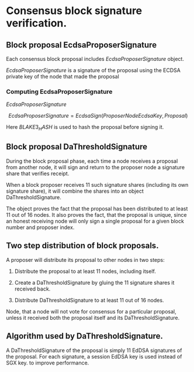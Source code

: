 # Consensus block signature verification.


## Block proposal EcdsaProposerSignature

Each consensus block proposal includes $EcdsaProposerSignature$ object.

$EcdsaProposerSignature$ is a signature of the proposal using the ECDSA private key of the node that made the proposal 

### Computing  EcdsaProposerSignature

$EcdsaProposerSignature$ 

$$ EcdsaProposerSignature = EcdsaSign(ProposerNodeEcdsaKey, Proposal) $$

Here $BLAKE3_HASH$ is used to hash the proposal before signing it.


## Block proposal DaThresholdSignature

During the block proposal phase, each time a node receives a proposal from another node, it will sign and return to the proposer node a signature share that verifies receipt.

When a block proposer receives 11 such signature shares  (including its own signature share), it will combine the  shares into an object DaThresholdSignature.

The object proves the fact that the proposal has been distributed to at least 11 out of 16 nodes. It also proves the fact, that the proposal is unique, since an honest receiving node will only sign a single proposal for a given block number and proposer index.

## Two step distribution of block proposals.

A proposer will distribute its proposal to other nodes in two steps:

1. Distribute the proposal to at least 11 nodes, including itself.

2. Create a DaThresholdSignature by gluing the 11 signature shares it received back.

3. Distribute DaThresholdSignature to at least 11 out of 16 nodes.

Node, that a node will not vote for consensus for a particular proposal, unless it received both the proposal itself and its DaThresholdSignature.


## Algorithm used by DaThresholdSignature.

A DaThresholdSignature of the proposal is simply 11 EdDSA signatures of the proposal. For each signature, a session EdDSA key is used instead of SGX key.
to improve performance.







